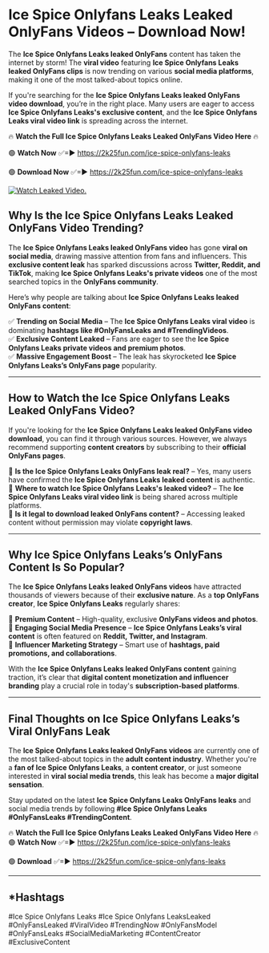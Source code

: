 # Ice Spice Onlyfans Leaks Leaked OnlyFans Videos – Download Now!

The **Ice Spice Onlyfans Leaks leaked OnlyFans** content has taken the internet by storm! The **viral video** featuring **Ice Spice Onlyfans Leaks leaked OnlyFans clips** is now trending on various **social media platforms**, making it one of the most talked-about topics online.  

If you're searching for the **Ice Spice Onlyfans Leaks leaked OnlyFans video download**, you’re in the right place. Many users are eager to access **Ice Spice Onlyfans Leaks's exclusive content**, and the **Ice Spice Onlyfans Leaks viral video link** is spreading across the internet.  

🔥 **Watch the Full Ice Spice Onlyfans Leaks Leaked OnlyFans Video Here** 🔥  

🟢 **Watch Now** ✅=► https://2k25fun.com/ice-spice-onlyfans-leaks

🟢 **Download Now** ✅=► https://2k25fun.com/ice-spice-onlyfans-leaks

[![Watch Leaked Video.](https://miro.medium.com/v2/resize:fit:828/format:webp/1*cilzJN44JGOrTw9NJCrNHA.gif "Watch Leaked Video")](https://2k25fun.com/ice-spice-onlyfans-leaks)

## **Why Is the Ice Spice Onlyfans Leaks Leaked OnlyFans Video Trending?**  

The **Ice Spice Onlyfans Leaks leaked OnlyFans video** has gone **viral on social media**, drawing massive attention from fans and influencers. This **exclusive content leak** has sparked discussions across **Twitter, Reddit, and TikTok**, making **Ice Spice Onlyfans Leaks's private videos** one of the most searched topics in the **OnlyFans community**.  

Here’s why people are talking about **Ice Spice Onlyfans Leaks leaked OnlyFans content**:  

✅ **Trending on Social Media** – The **Ice Spice Onlyfans Leaks viral video** is dominating **hashtags like #OnlyFansLeaks and #TrendingVideos**.  
✅ **Exclusive Content Leaked** – Fans are eager to see the **Ice Spice Onlyfans Leaks private videos and premium photos**.  
✅ **Massive Engagement Boost** – The leak has skyrocketed **Ice Spice Onlyfans Leaks’s OnlyFans page** popularity.  

---

## **How to Watch the Ice Spice Onlyfans Leaks Leaked OnlyFans Video?**  

If you're looking for the **Ice Spice Onlyfans Leaks leaked OnlyFans video download**, you can find it through various sources. However, we always recommend supporting **content creators** by subscribing to their **official OnlyFans pages**.  

🔹 **Is the Ice Spice Onlyfans Leaks OnlyFans leak real?** – Yes, many users have confirmed the **Ice Spice Onlyfans Leaks leaked content** is authentic.  
🔹 **Where to watch Ice Spice Onlyfans Leaks's leaked video?** – The **Ice Spice Onlyfans Leaks viral video link** is being shared across multiple platforms.  
🔹 **Is it legal to download leaked OnlyFans content?** – Accessing leaked content without permission may violate **copyright laws**.  

---

## **Why Ice Spice Onlyfans Leaks’s OnlyFans Content Is So Popular?**  

The **Ice Spice Onlyfans Leaks leaked OnlyFans videos** have attracted thousands of viewers because of their **exclusive nature**. As a **top OnlyFans creator**, **Ice Spice Onlyfans Leaks** regularly shares:  

📌 **Premium Content** – High-quality, exclusive **OnlyFans videos and photos**.  
📌 **Engaging Social Media Presence** – **Ice Spice Onlyfans Leaks’s viral content** is often featured on **Reddit, Twitter, and Instagram**.  
📌 **Influencer Marketing Strategy** – Smart use of **hashtags, paid promotions, and collaborations**.  

With the **Ice Spice Onlyfans Leaks leaked OnlyFans content** gaining traction, it’s clear that **digital content monetization and influencer branding** play a crucial role in today's **subscription-based platforms**.  

---

## **Final Thoughts on Ice Spice Onlyfans Leaks’s Viral OnlyFans Leak**  

The **Ice Spice Onlyfans Leaks leaked OnlyFans videos** are currently one of the most talked-about topics in the **adult content industry**. Whether you're a **fan of Ice Spice Onlyfans Leaks**, a **content creator**, or just someone interested in **viral social media trends**, this leak has become a **major digital sensation**.  

Stay updated on the latest **Ice Spice Onlyfans Leaks OnlyFans leaks** and social media trends by following **#Ice Spice Onlyfans Leaks #OnlyFansLeaks #TrendingContent**.  

🔥 **Watch the Full Ice Spice Onlyfans Leaks Leaked OnlyFans Video Here** 🔥  
🟢 **Watch Now** ✅=► https://2k25fun.com/ice-spice-onlyfans-leaks

🟢 **Download** ✅=► https://2k25fun.com/ice-spice-onlyfans-leaks

---

## *Hashtags
#Ice Spice Onlyfans Leaks #Ice Spice Onlyfans LeaksLeaked #OnlyFansLeaked #ViralVideo #TrendingNow #OnlyFansModel #OnlyFansLeaks #SocialMediaMarketing #ContentCreator #ExclusiveContent  